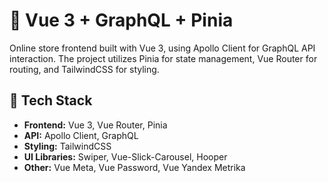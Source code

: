 # 🚀 Vue 3 + GraphQL + Pinia

Online store frontend built with Vue 3, using Apollo Client for GraphQL API interaction. The project utilizes Pinia for state management, Vue Router for routing, and TailwindCSS for styling.

## 📌 Tech Stack

- **Frontend:** Vue 3, Vue Router, Pinia
- **API:** Apollo Client, GraphQL
- **Styling:** TailwindCSS
- **UI Libraries:** Swiper, Vue-Slick-Carousel, Hooper
- **Other:** Vue Meta, Vue Password, Vue Yandex Metrika